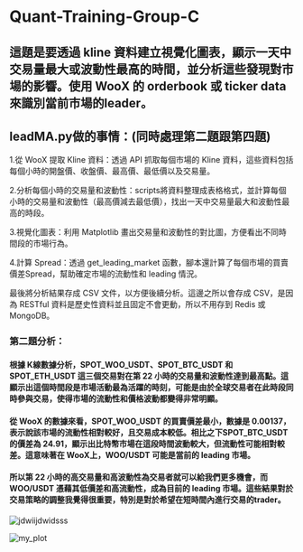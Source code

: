 # Quant-Training-Group-C
## 這題是要透過 kline 資料建立視覺化圖表，顯示一天中交易量最大或波動性最高的時間，並分析這些發現對市場的影響。使用 WooX 的 orderbook 或 ticker data 來識別當前市場的leader。
## leadMA.py做的事情：(同時處理第二題跟第四題)
1.從 WooX 提取 Kline 資料：透過 API 抓取每個市場的 Kline 資料，這些資料包括每個小時的開盤價、收盤價、最高價、最低價以及交易量。

2.分析每個小時的交易量和波動性：scripts將資料整理成表格格式，並計算每個小時的交易量和波動性（最高價減去最低價），找出一天中交易量最大和波動性最高的時段。

3.視覺化圖表：利用 Matplotlib 畫出交易量和波動性的對比圖，方便看出不同時間段的市場行為。

4.計算 Spread：透過 get_leading_market 函數，腳本還計算了每個市場的買賣價差Spread，幫助確定市場的流動性和 leading 情況。

最後將分析結果存成 CSV 文件，以方便後續分析。這邊之所以會存成 CSV，是因為 RESTful 資料是歷史性資料並且固定不會更動，所以不用存到 Redis 或 MongoDB。

### 第二題分析：
#### 根據 K線數據分析，SPOT_WOO_USDT、SPOT_BTC_USDT 和 SPOT_ETH_USDT 這三個交易對在第 22 小時的交易量和波動性達到最高點。這顯示出這個時間段是市場活動最為活躍的時刻，可能是由於全球交易者在此時段同時參與交易，使得市場的流動性和價格波動都變得非常明顯。

#### 從 WooX 的數據來看，SPOT_WOO_USDT 的買賣價差最小，數據是 0.00137，表示說該市場的流動性相對較好，且交易成本較低。相比之下SPOT_BTC_USDT 的價差為 24.91，顯示出比特幣市場在這段時間波動較大，但流動性可能相對較差。這意味著在 WooX上，WOO/USDT 可能是當前的 leading 市場。

#### 所以第 22 小時的高交易量和高波動性為交易者就可以給我們更多機會，而 WOO/USDT 憑藉其低價差和高流動性，成為目前的 leading 市場。這些結果對於交易策略的調整我覺得很重要，特別是對於希望在短時間內進行交易的trader。
![jdwiijdwidsss](https://github.com/user-attachments/assets/98e14d2f-554c-42f5-9c33-dc4ba2e1680f)


![my_plot](https://github.com/user-attachments/assets/9279ae28-60c9-4973-83b7-dcb2b34c145b)
